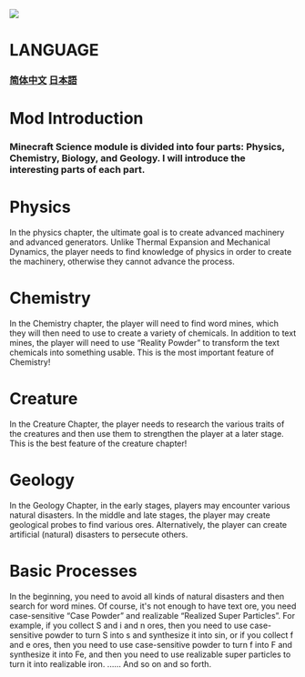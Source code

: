 ![](readme/picture/picture.png)
# LANGUAGE<br>
### [简体中文](readme/readme(Chinese).md)  [日本語](readme/readme(Japanese).md)   
# Mod Introduction<br>
### Minecraft Science module is divided into four parts: Physics, Chemistry, Biology, and Geology. I will introduce the interesting parts of each part.
# Physics<br>
In the physics chapter, the ultimate goal is to create advanced machinery and advanced generators. Unlike Thermal Expansion and Mechanical Dynamics, the player needs to find knowledge of physics in order to create the machinery, otherwise they cannot advance the process.
# Chemistry<br>
In the Chemistry chapter, the player will need to find word mines, which they will then need to use to create a variety of chemicals. In addition to text mines, the player will need to use “Reality Powder” to transform the text chemicals into something usable. This is the most important feature of Chemistry!
# Creature<br>
In the Creature Chapter, the player needs to research the various traits of the creatures and then use them to strengthen the player at a later stage. This is the best feature of the creature chapter!
# Geology<br>
In the Geology Chapter, in the early stages, players may encounter various natural disasters. In the middle and late stages, the player may create geological probes to find various ores. Alternatively, the player can create artificial (natural) disasters to persecute others.
# Basic Processes<br>
In the beginning, you need to avoid all kinds of natural disasters and then search for word mines. Of course, it's not enough to have text ore, you need case-sensitive “Case Powder” and realizable “Realized Super Particles”. For example, if you collect S and i and n ores, then you need to use case-sensitive powder to turn S into s and synthesize it into sin, or if you collect f and e ores, then you need to use case-sensitive powder to turn f into F and synthesize it into Fe, and then you need to use realizable super particles to turn it into realizable iron. ...... And so on and so forth.